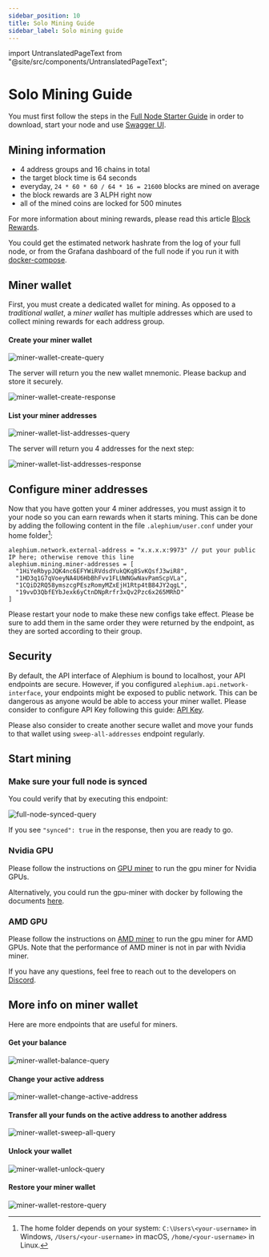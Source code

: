```yaml
---
sidebar_position: 10
title: Solo Mining Guide
sidebar_label: Solo mining guide
---
```


import UntranslatedPageText from "@site/src/components/UntranslatedPageText";

<UntranslatedPageText />

# Solo Mining Guide

You must first follow the steps in the [Full Node Starter Guide](full-node/getting-started.md) in order to download, start your node and use [Swagger UI](http://127.0.0.1:12973/docs).

## Mining information

- 4 address groups and 16 chains in total
- the target block time is 64 seconds
- everyday, `24 * 60 * 60 / 64 * 16 = 21600` blocks are mined on average
- the block rewards are 3 ALPH right now
- all of the mined coins are locked for 500 minutes

For more information about mining rewards, please read this article [Block Rewards](https://medium.com/@alephium/alephium-block-rewards-72d9fb9fde33).

You could get the estimated network hashrate from the log of your full node, or from the Grafana dashboard of the full node if you run it with [docker-compose](full-node/docker-guide.md).

## Miner wallet

First, you must create a dedicated wallet for mining. As opposed to a _traditional wallet_, a _miner wallet_ has multiple addresses which are used to collect mining rewards for each address group.

#### Create your miner wallet

![miner-wallet-create-query](media/miner-wallet-create-query.png)

The server will return you the new wallet mnemonic. Please backup and store it securely.

![miner-wallet-create-response](media/miner-wallet-create-response.png)

#### List your miner addresses

![miner-wallet-list-addresses-query](media/miner-wallet-list-addresses-query.png)

The server will return you 4 addresses for the next step:

![miner-wallet-list-addresses-response](media/miner-wallet-list-addresses-response.png)

## Configure miner addresses

Now that you have gotten your 4 miner addresses, you must assign it to your node so you can earn rewards when it starts mining. This can be done by adding the following content in the file `.alephium/user.conf` under your home folder[^1]:

    alephium.network.external-address = "x.x.x.x:9973" // put your public IP here; otherwise remove this line
    alephium.mining.miner-addresses = [
      "1HiYeRbypJQK4nc6EFYWiRVdsdYukQKq8SvKQsfJ3wiR8",
      "1HD3q1G7qVoeyNA4U6HbBhFvv1FLUWNGwNavPamScpVLa",
      "1CQiD2RQ58ymszcgPEszRomyMZxEjH1Rtp4tB84JY2qgL",
      "19vvD3QbfEYbJexk6yCtnDNpRrfr3xQv2Pzc6x265MRhD"
    ]

Please restart your node to make these new configs take effect. Please be sure to add them in the same order they were returned by the endpoint, as they are sorted according to their group.

## Security

By default, the API interface of Alephium is bound to localhost, your API endpoints are secure. However, if you configured `alephium.api.network-interface`, your endpoints might be exposed to public network. This can be dangerous as anyone would be able to access your miner wallet. Please consider to configure API Key following this guide: [API Key](full-node/full-node-more.md#api-key).

Please also consider to create another secure wallet and move your funds to that wallet using `sweep-all-addresses` endpoint regularly.

## Start mining

### Make sure your full node is synced

You could verify that by executing this endpoint:

![full-node-synced-query](media/full-node-synced-query.png)

If you see `"synced": true` in the response, then you are ready to go.

### Nvidia GPU

Please follow the instructions on [GPU miner](https://github.com/alephium/gpu-miner#readme) to run the gpu miner for Nvidia GPUs.

Alternatively, you could run the gpu-miner with docker by following the documents [here](https://github.com/alephium/alephium/tree/master/docker#gpu-miner-optional).

### AMD GPU

Please follow the instructions on [AMD miner](https://github.com/alephium/amd-miner#readme) to run the gpu miner for AMD GPUs. Note that the performance of AMD miner is not in par with Nvidia miner.

If you have any questions, feel free to reach out to the developers on [Discord](https://alephium.org/discord).

## More info on miner wallet

Here are more endpoints that are useful for miners.

#### Get your balance

![miner-wallet-balance-query](media/miner-wallet-balance-query.png)

#### Change your active address

![miner-wallet-change-active-address](media/miner-wallet-change-active-address.png)

#### Transfer all your funds on the active address to another address

![miner-wallet-sweep-all-query](media/miner-wallet-sweep-all-query.png)

#### Unlock your wallet

![miner-wallet-unlock-query](media/miner-wallet-unlock-query.png)

#### Restore your miner wallet

![miner-wallet-restore-query](media/miner-wallet-restore-query.png)

[^1]: The home folder depends on your system: `C:\Users\<your-username>` in Windows, `/Users/<your-username>` in macOS, `/home/<your-username>` in Linux.
